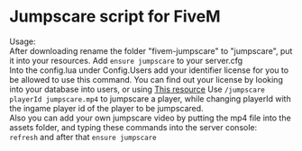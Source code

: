# Jumpscare script for FiveM  
Usage:  
After downloading rename the folder "fivem-jumpscare" to "jumpscare", put it into your resources.
Add ```ensure jumpscare``` to your server.cfg  
Into the config.lua under Config.Users add your identifier license for you to be allowed to use this command. 
You can find out your license by looking into your database into users, or using [This resource](https://github.com/namechangezero/fivem-check-license) 
Use ```/jumpscare playerId jumpscare.mp4```  to jumpscare a player, while changing playerId with the ingame player id of the player to be jumpscared.  
Also you can add your own jumpscare video by putting the mp4 file into the assets folder, and typing these commands into the server console:  
```refresh``` and after that
```ensure jumpscare```